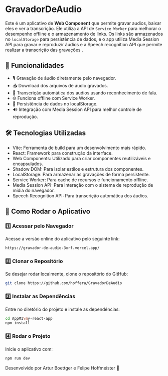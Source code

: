 ﻿# GravadorDeAudio


Este é um aplicativo de **Web Component** que permite gravar audios, baixar eles e ver a transcrição. Ele utiliza a API de `Service Worker` para melhorar o desempenho offline e o armazenamento de links.
Os links são armazenados no `localStorage` para persistência de dados, e o app utiliza Media Session API  para gravar e reproduzir áudios e a Speech recognition API que permite realizar a transcrição das gravações .

## 🚀 Funcionalidades
- 🎙 Gravação de áudio diretamente pelo navegador.
- 📥 Download dos arquivos de áudio gravados.
- 📝 Transcrição automática dos áudios usando reconhecimento de fala.
- 🌐 Funciona offline com Service Worker.
- 📌 Persistência de dados no localStorage.
- 🔊 Integração com Media Session API para melhor controle de reprodução.

## 🛠 Tecnologias Utilizadas
- Vite: Ferramenta de build para um desenvolvimento mais rápido.
- React: Framework para construção da interface.
- Web Components: Utilizado para criar componentes reutilizáveis e encapsulados.
- Shadow DOM: Para isolar estilos e estrutura dos componentes.
- LocalStorage: Para armazenar as gravações de forma persistente.
- Service Worker: Para cache de recursos e funcionamento offline.
- Media Session API: Para interação com o sistema de reprodução de mídia do navegador.
- Speech Recognition API: Para transcrição automática dos áudios.

## 📌 Como Rodar o Aplicativo
### 1️⃣ Acessar pelo Navegador
Acesse a versão online do aplicativo pelo seguinte link:
```bash
https://gravador-de-audio-3xrf.vercel.app/
```
### 2️⃣ Clonar o Repositório
Se desejar rodar localmente, clone o repositório do GitHub:

```bash
git clone https://github.com/hoffera/GravadorDeAudio
```
### 3️⃣ Instalar as Dependências
Entre no diretório do projeto e instale as dependências:

```bash
cd AppM1\my-react-app
npm install
```
### 4️⃣ Rodar o Projeto
Inicie o aplicativo com:

```bash
npm run dev
```


Desenvolvido por Artur Boettger e Felipe Hoffmeister 🚀
